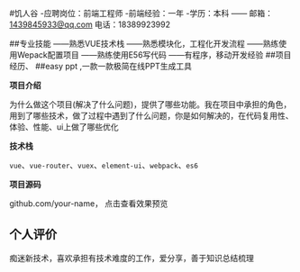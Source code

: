#饥人谷
-应聘岗位：前端工程师
-前端经验：一年
-学历：本科
—— 邮箱：1439845933@qq.com
电话：18389923992

##专业技能
——熟悉VUE技术栈
——熟悉模块化，工程化开发流程
——熟练使用Wepack配置项目
——熟练使用E56写代码
——有程序，移动开发经验
 ##项目经历、
 ##easy ppt ,一款一款极简在线PPT生成工具
 
 **项目介绍**

为什么做这个项目(解决了什么问题)，提供了哪些功能。我在项目中承担的角色，用到了哪些技术，做了过程中遇到了什么问题，你是如何解决的，在代码复用性、体验、性能、ui上做了哪些优化

**技术栈**

`vue`、`vue-router`、`vuex`、`element-ui`、`webpack`、`es6`

**项目源码**

github.com/your-name， 点击查看效果预览


## 个人评价
痴迷新技术，喜欢承担有技术难度的工作，爱分享，善于知识总结梳理
